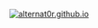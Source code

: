 [![alternat0r.github.io](https://img.shields.io/badge/alternat0r-github.io-blue.svg)](http://alternat0r.github.io)

